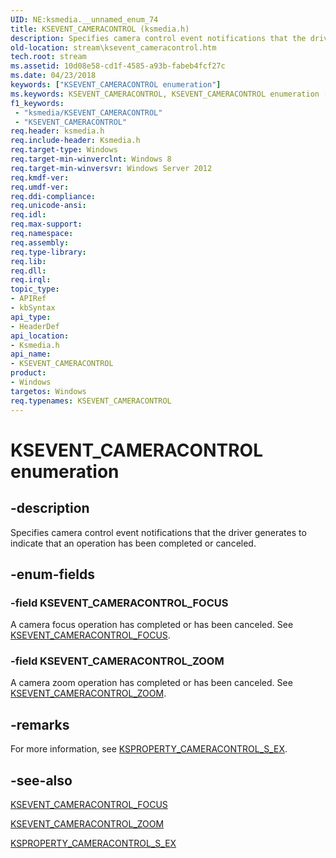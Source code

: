 ```yaml
---
UID: NE:ksmedia.__unnamed_enum_74
title: KSEVENT_CAMERACONTROL (ksmedia.h)
description: Specifies camera control event notifications that the driver generates to indicate that an operation has been completed or canceled.
old-location: stream\ksevent_cameracontrol.htm
tech.root: stream
ms.assetid: 10d08e58-cd1f-4585-a93b-fabeb4fcf27c
ms.date: 04/23/2018
keywords: ["KSEVENT_CAMERACONTROL enumeration"]
ms.keywords: KSEVENT_CAMERACONTROL, KSEVENT_CAMERACONTROL enumeration [Streaming Media Devices], KSEVENT_CAMERACONTROL_FOCUS, KSEVENT_CAMERACONTROL_ZOOM, ksmedia/KSEVENT_CAMERACONTROL, ksmedia/KSEVENT_CAMERACONTROL_FOCUS, ksmedia/KSEVENT_CAMERACONTROL_ZOOM, stream.ksevent_cameracontrol
f1_keywords:
 - "ksmedia/KSEVENT_CAMERACONTROL"
 - "KSEVENT_CAMERACONTROL"
req.header: ksmedia.h
req.include-header: Ksmedia.h
req.target-type: Windows
req.target-min-winverclnt: Windows 8
req.target-min-winversvr: Windows Server 2012
req.kmdf-ver: 
req.umdf-ver: 
req.ddi-compliance: 
req.unicode-ansi: 
req.idl: 
req.max-support: 
req.namespace: 
req.assembly: 
req.type-library: 
req.lib: 
req.dll: 
req.irql: 
topic_type:
- APIRef
- kbSyntax
api_type:
- HeaderDef
api_location:
- Ksmedia.h
api_name:
- KSEVENT_CAMERACONTROL
product:
- Windows
targetos: Windows
req.typenames: KSEVENT_CAMERACONTROL
---
```


# KSEVENT_CAMERACONTROL enumeration


## -description


Specifies camera control event notifications that the driver generates to indicate that an operation has been completed or canceled.


## -enum-fields




### -field KSEVENT_CAMERACONTROL_FOCUS

A camera focus operation has completed or has been canceled. See <a href="https://docs.microsoft.com/windows-hardware/drivers/stream/ksevent-cameracontrol-focus">KSEVENT_CAMERACONTROL_FOCUS</a>.


### -field KSEVENT_CAMERACONTROL_ZOOM

A camera zoom operation has completed or has been canceled. See <a href="https://docs.microsoft.com/windows-hardware/drivers/stream/ksevent-cameracontrol-zoom">KSEVENT_CAMERACONTROL_ZOOM</a>.


## -remarks



For more information, see <a href="https://docs.microsoft.com/windows-hardware/drivers/ddi/ksmedia/ns-ksmedia-ksproperty_cameracontrol_s_ex">KSPROPERTY_CAMERACONTROL_S_EX</a>.




## -see-also




<a href="https://docs.microsoft.com/windows-hardware/drivers/stream/ksevent-cameracontrol-focus">KSEVENT_CAMERACONTROL_FOCUS</a>



<a href="https://docs.microsoft.com/windows-hardware/drivers/stream/ksevent-cameracontrol-zoom">KSEVENT_CAMERACONTROL_ZOOM</a>



<a href="https://docs.microsoft.com/windows-hardware/drivers/ddi/ksmedia/ns-ksmedia-ksproperty_cameracontrol_s_ex">KSPROPERTY_CAMERACONTROL_S_EX</a>
 

 

